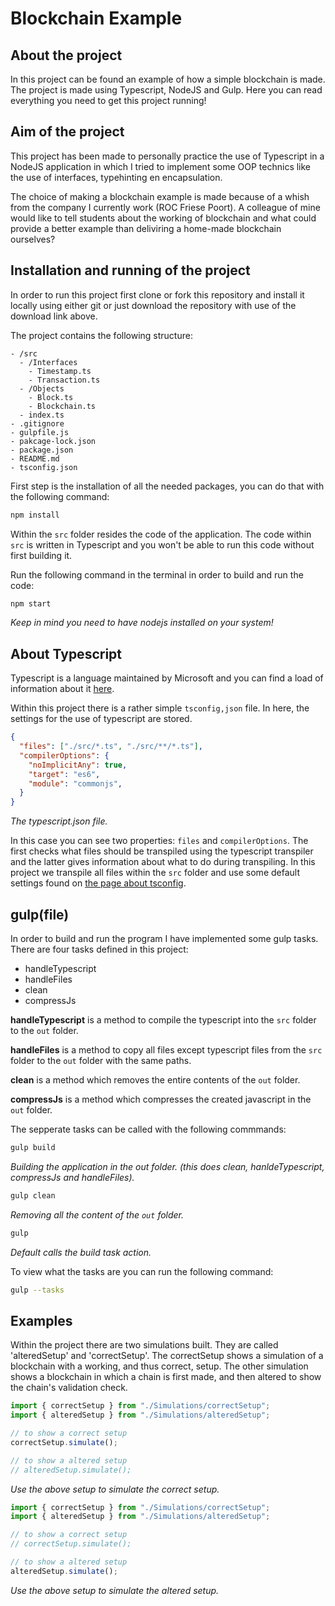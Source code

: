 # Blockchain Example

## About the project

In this project can be found an example of how a simple blockchain is made. The project is made using Typescript, NodeJS and Gulp. Here you can read everything you need to get this project running!

## Aim of the project

This project has been made to personally practice the use of Typescript in a NodeJS application in which I tried to implement some OOP technics like the use of interfaces, typehinting en encapsulation.

The choice of making a blockchain example is made because of a whish from the company I currently work (ROC Friese Poort). A colleague of mine would like to tell students about the working of blockchain and what could provide a better example than deliviring a home-made blockchain ourselves?

## Installation and running of the project

In order to run this project first clone or fork this repository and install it locally using either git or just download the repository with use of the download link above.

The project contains the following structure:

```files
- /src
  - /Interfaces
    - Timestamp.ts
    - Transaction.ts
  - /Objects
    - Block.ts
    - Blockchain.ts
  - index.ts
- .gitignore
- gulpfile.js
- pakcage-lock.json
- package.json
- README.md
- tsconfig.json
```

First step is the installation of all the needed packages, you can do that with the following command:

```bash
npm install
```

Within the `src` folder resides the code of the application. The code within `src` is written in Typescript and you won't be able to run this code without first building it.

Run the following command in the terminal in order to build and run the code:

```bash
npm start
```

*Keep in mind you need to have nodejs installed on your system!*

## About Typescript

Typescript is a language maintained by Microsoft and you can find a load of information about it [here](https://www.typescriptlang.org/).

Within this project there is a rather simple `tsconfig,json` file. In here, the settings for the use of typescript are stored.

```json
{
  "files": ["./src/*.ts", "./src/**/*.ts"],
  "compilerOptions": {
    "noImplicitAny": true,
    "target": "es6",
    "module": "commonjs",
  }
}
```

*The typescript.json file.*

In this case you can see two properties: `files` and `compilerOptions`. The first checks what files should be transpiled using the typescript transpiler and the latter gives information about what to do during transpiling. In this project we transpile all files within the `src` folder and use some default settings found on [the page about tsconfig](https://www.typescriptlang.org/tsconfig).

## gulp(file)

In order to build and run the program I have implemented some gulp tasks. There are four tasks defined in this project:

- handleTypescript
- handleFiles
- clean
- compressJs

**handleTypescript** is a method to compile the typescript into the `src` folder to the `out` folder.

**handleFiles** is a method to copy all files except typescript files from the `src` folder to the `out` folder with the same paths.

**clean** is a method which removes the entire contents of the `out` folder.

**compressJs** is a method which compresses the created javascript in the `out` folder.

The sepperate tasks can be called with the following commmands:

```bash
gulp build
```

*Building the application in the out folder. (this does clean, hanldeTypescript, compressJs and handleFiles).*

```bash
gulp clean
```

*Removing all the content of the `out` folder.*

```bash
gulp
```

*Default calls the build task action.*

To view what the tasks are you can run the following command:

```bash
gulp --tasks
```

## Examples

Within the project there are two simulations built. They are called 'alteredSetup' and 'correctSetup'. The correctSetup shows a simulation of a blockchain with a working, and thus correct, setup. The other simulation shows a blockchain in which a chain is first made, and then altered to show the chain's validation check.

```ts
import { correctSetup } from "./Simulations/correctSetup";
import { alteredSetup } from "./Simulations/alteredSetup";

// to show a correct setup
correctSetup.simulate();

// to show a altered setup
// alteredSetup.simulate();
```

*Use the above setup to simulate the correct setup.*

```ts
import { correctSetup } from "./Simulations/correctSetup";
import { alteredSetup } from "./Simulations/alteredSetup";

// to show a correct setup
// correctSetup.simulate();

// to show a altered setup
alteredSetup.simulate();
```

*Use the above setup to simulate the altered setup.*
